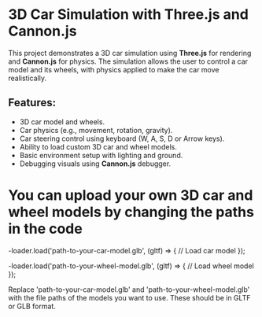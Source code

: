 # 3D Car Simulation with Three.js and Cannon.js

This project demonstrates a 3D car simulation using **Three.js** for rendering and **Cannon.js** for physics. The simulation allows the user to control a car model and its wheels, with physics applied to make the car move realistically.

## Features:
- 3D car model and wheels.
- Car physics (e.g., movement, rotation, gravity).
- Car steering control using keyboard (W, A, S, D or Arrow keys).
- Ability to load custom 3D car and wheel models.
- Basic environment setup with lighting and ground.
- Debugging visuals using **Cannon.js** debugger.

# You can upload your own 3D car and wheel models by changing the paths in the code
-loader.load('path-to-your-car-model.glb', (gltf) => {
  // Load car model
});


-loader.load('path-to-your-wheel-model.glb', (gltf) => {
  // Load wheel model
});

Replace 'path-to-your-car-model.glb' and 'path-to-your-wheel-model.glb' with the file paths of the models you want to use. These should be in GLTF or GLB format.
